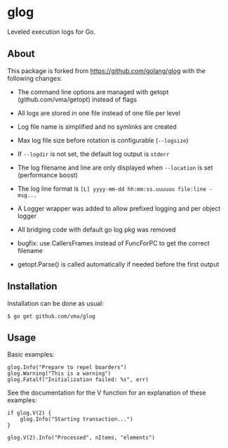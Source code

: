 # glog

Leveled execution logs for Go.


## About

This package is forked from https://github.com/golang/glog with the following changes:

- The command line options are managed with getopt (github.com/vma/getopt) instead of flags

- All logs are stored in one file instead of one file per level

- Log file name is simplified and no symlinks are created

- Max log file size before rotation is configurable (`--logsize`)

- If `--logdir` is not set, the default log output is `stderr`

- The log filename and line are only displayed when `--location` is set (performance boost)

- The log line format is `[L] yyyy-mm-dd hh:mm:ss.uuuuuu file:line - msg...`

- A Logger wrapper was added to allow prefixed logging and per object logger

- All bridging code with default go log pkg was removed

- bugfix: use CallersFrames instead of FuncForPC to get the correct filename

- getopt.Parse() is called automatically if needed before the first output


## Installation

Installation can be done as usual:

```
$ go get github.com/vma/glog
```

## Usage

Basic examples:

```
glog.Info("Prepare to repel boarders")
glog.Warning("This is a warning")
glog.Fatalf("Initialization failed: %s", err)
```

See the documentation for the V function for an explanation of these examples:

```
if glog.V(2) {
    glog.Info("Starting transaction...")
}

glog.V(2).Info("Processed", nItems, "elements")
```
